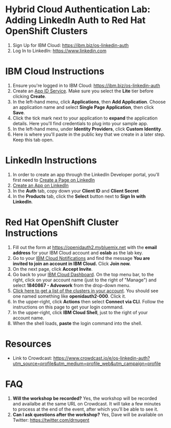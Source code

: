 # Hybrid Cloud Authentication Lab: Adding LinkedIn Auth to Red Hat OpenShift Clusters

1. Sign Up for IBM Cloud: https://ibm.biz/os-linkedin-auth
1. Log In to LinkedIn: https://www.linkedin.com

# IBM Cloud Instructions

1. Ensure you're logged in to IBM Cloud: https://ibm.biz/os-linkedin-auth
2. Create an [App ID Service](https://cloud.ibm.com/catalog/services/app-id). Make sure you select the **Lite** tier before clicking **Create**.
3. In the left-hand menu, click **Applications**, then **Add Application**. Choose an application name and select **Single Page Application**, then click **Save**.
4. Click the tick mark next to your application to **expand** the application details. Here you'll find credentials to plug into your sample app.
5. In the left-hand menu, under **Identity Providers**, click **Custom Identity**.
6. Here is where you'll paste in the public key that we create in a later step. Keep this tab open.

# LinkedIn Instructions

1. In order to create an app through the LinkedIn Developer portal, you'll first need to [Create a Page on LinkedIn](https://www.linkedin.com/help/linkedin/answer/710/create-a-linkedin-page?lang=en)
1. [Create an App on LinkedIn](https://www.linkedin.com/developers/apps/new)
1. In the **Auth** tab, copy down your **Client ID** and **Client Secret**
1. In the **Products** tab, click the **Select** button next to **Sign In with LinkedIn**.

# Red Hat OpenShift Cluster Instructions

1. Fill out the form at https://openidauth2.mybluemix.net with the **email address** for your IBM Cloud account and **oslab** as the lab key.
1. Go to your [IBM Cloud Notifications](https://cloud.ibm.com/notifications) and find the message **You are invited to join an account in IBM Cloud.** Click **Join now.**
1. On the next page, click **Accept Invite**.
1. Go back to your [IBM Cloud Dashboard](https://cloud.ibm.com/). On the top menu bar, to the right, click on your account name (just to the right of "Manage") and select **1840867 - Advowork** from the drop-down menu.
1. [Click here to get a list of the clusters in your account](https://cloud.ibm.com/kubernetes/clusters). You should see one named something like **openidauth2-000**. Click it.
1. In the upper-right, click **Actions** then select **Connect via CLI**. Follow the instructions on this page to get your login command.
1. In the upper-right, click **IBM Cloud Shell**, just to the right of your account name.
1. When the shell loads, **paste** the login command into the shell.


# Resources

* Link to Crowdcast: https://www.crowdcast.io/e/os-linkedin-auth?utm_source=profile&utm_medium=profile_web&utm_campaign=profile

# FAQ

1. **Will the workshop be recorded?** Yes, the workshop will be recorded and availalbe at the same URL on Crowdcast. It will take a few minutes to process at the end of the event, after which you'll be able to see it.
1. **Can I ask questions after the workshop?** Yes, Dave will be available on Twitter: https://twitter.com/drnugent
